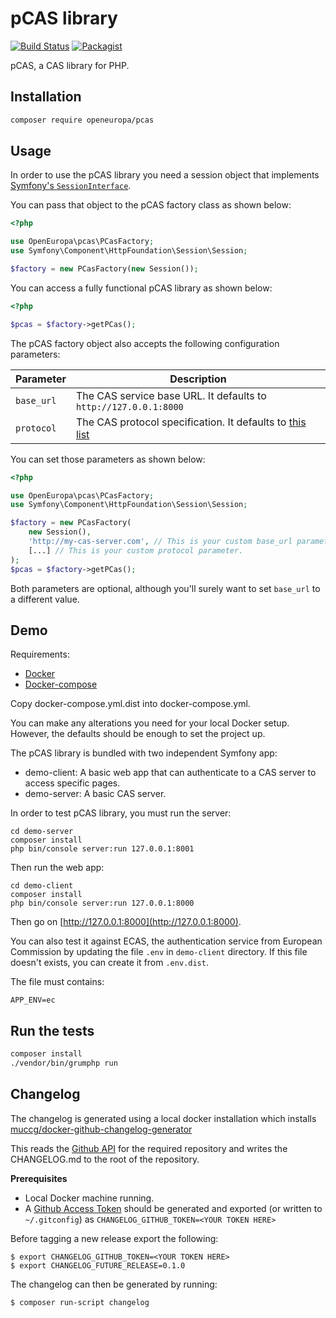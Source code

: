 # pCAS library
[![Build Status](https://drone.fpfis.eu/api/badges/openeuropa/pcas/status.svg)](https://drone.fpfis.eu/openeuropa/pcas/)
[![Packagist](https://img.shields.io/packagist/v/openeuropa/pcas.svg)](https://packagist.org/packages/openeuropa/pcas)

pCAS, a CAS library for PHP.

## Installation

```bash
composer require openeuropa/pcas
```

## Usage

In order to use the pCAS library you need a session object that implements
[Symfony's `SessionInterface`](http://symfony.com/doc/current/components/http_foundation/sessions.html).

You can pass that object to the pCAS factory class as shown below:

```php
<?php

use OpenEuropa\pcas\PCasFactory;
use Symfony\Component\HttpFoundation\Session\Session;

$factory = new PCasFactory(new Session());
```

You can access a fully functional pCAS library as shown below:

```php
<?php

$pcas = $factory->getPCas();
```

The pCAS factory object also accepts the following configuration parameters:

| Parameter  | Description |
|------------|-------------|
| `base_url` | The CAS service base URL. It defaults to `http://127.0.0.1:8000` |
| `protocol` | The CAS protocol specification. It defaults to [this list](./Resources/config/p_cas.yml) |

You can set those parameters as shown below:

```php
<?php

use OpenEuropa\pcas\PCasFactory;
use Symfony\Component\HttpFoundation\Session\Session;

$factory = new PCasFactory(
    new Session(), 
    'http://my-cas-server.com', // This is your custom base_url parameter.
    [...] // This is your custom protocol parameter.
);
$pcas = $factory->getPCas();
```

Both parameters are optional, although you'll surely want to set `base_url` to a different value.

## Demo

Requirements:

- [Docker](https://www.docker.com/get-docker)
- [Docker-compose](https://docs.docker.com/compose/)

Copy docker-compose.yml.dist into docker-compose.yml.

You can make any alterations you need for your local Docker setup. However, the defaults should be enough to set the project up.

The pCAS library is bundled with two independent Symfony app:

* demo-client: A basic web app that can authenticate to a CAS server to access specific pages.
* demo-server: A basic CAS server.

In order to test pCAS library, you must run the server:

```
cd demo-server
composer install
php bin/console server:run 127.0.0.1:8001
```

Then run the web app:

```
cd demo-client
composer install
php bin/console server:run 127.0.0.1:8000
```

Then go on [http://127.0.0.1:8000](http://127.0.0.1:8000).

You can also test it against ECAS, the authentication service from European Commission by updating the file ```.env``` in
```demo-client``` directory. If this file doesn't exists, you can create it from ```.env.dist```.

The file must contains:

```
APP_ENV=ec
```

## Run the tests

```bash
composer install
./vendor/bin/grumphp run
```

## Changelog

The changelog is generated using a local docker installation which installs
[muccg/docker-github-changelog-generator](https://github.com/muccg/docker-github-changelog-generator)

This reads the [Github API](https://api.github.com/repos/openeuropa/pcas) for the required repository and writes
the CHANGELOG.md to the root of the repository.

**Prerequisites**

- Local Docker machine running.
- A [Github Access Token](https://github.com/settings/tokens) should be generated and exported (or written to
`~/.gitconfig`) as `CHANGELOG_GITHUB_TOKEN=<YOUR TOKEN HERE>`  

Before tagging a new release export the following:

```
$ export CHANGELOG_GITHUB_TOKEN=<YOUR TOKEN HERE>
$ export CHANGELOG_FUTURE_RELEASE=0.1.0

```

The changelog can then be generated by running:

```
$ composer run-script changelog
```


